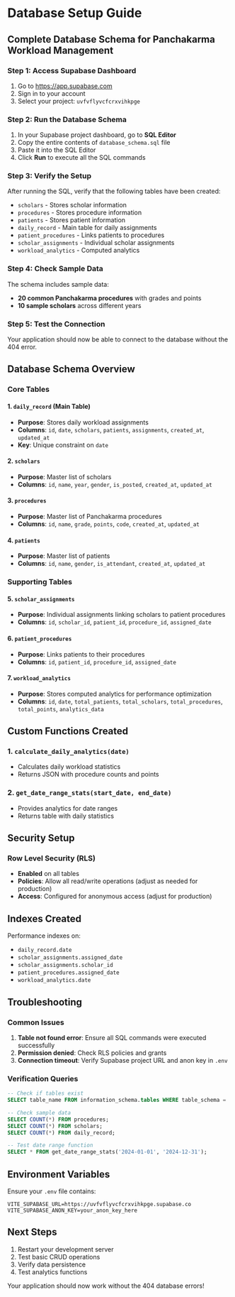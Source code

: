 # Database Setup Guide

## Complete Database Schema for Panchakarma Workload Management

### Step 1: Access Supabase Dashboard
1. Go to https://app.supabase.com
2. Sign in to your account
3. Select your project: `uvfvflyvcfcrxvihkpge`

### Step 2: Run the Database Schema
1. In your Supabase project dashboard, go to **SQL Editor**
2. Copy the entire contents of `database_schema.sql` file
3. Paste it into the SQL Editor
4. Click **Run** to execute all the SQL commands

### Step 3: Verify the Setup
After running the SQL, verify that the following tables have been created:
- `scholars` - Stores scholar information
- `procedures` - Stores procedure information
- `patients` - Stores patient information
- `daily_record` - Main table for daily assignments
- `patient_procedures` - Links patients to procedures
- `scholar_assignments` - Individual scholar assignments
- `workload_analytics` - Computed analytics

### Step 4: Check Sample Data
The schema includes sample data:
- **20 common Panchakarma procedures** with grades and points
- **10 sample scholars** across different years

### Step 5: Test the Connection
Your application should now be able to connect to the database without the 404 error.

## Database Schema Overview

### Core Tables

#### 1. `daily_record` (Main Table)
- **Purpose**: Stores daily workload assignments
- **Columns**: `id`, `date`, `scholars`, `patients`, `assignments`, `created_at`, `updated_at`
- **Key**: Unique constraint on `date`

#### 2. `scholars`
- **Purpose**: Master list of scholars
- **Columns**: `id`, `name`, `year`, `gender`, `is_posted`, `created_at`, `updated_at`

#### 3. `procedures`
- **Purpose**: Master list of Panchakarma procedures
- **Columns**: `id`, `name`, `grade`, `points`, `code`, `created_at`, `updated_at`

#### 4. `patients`
- **Purpose**: Master list of patients
- **Columns**: `id`, `name`, `gender`, `is_attendant`, `created_at`, `updated_at`

### Supporting Tables

#### 5. `scholar_assignments`
- **Purpose**: Individual assignments linking scholars to patient procedures
- **Columns**: `id`, `scholar_id`, `patient_id`, `procedure_id`, `assigned_date`

#### 6. `patient_procedures`
- **Purpose**: Links patients to their procedures
- **Columns**: `id`, `patient_id`, `procedure_id`, `assigned_date`

#### 7. `workload_analytics`
- **Purpose**: Stores computed analytics for performance optimization
- **Columns**: `id`, `date`, `total_patients`, `total_scholars`, `total_procedures`, `total_points`, `analytics_data`

## Custom Functions Created

### 1. `calculate_daily_analytics(date)`
- Calculates daily workload statistics
- Returns JSON with procedure counts and points

### 2. `get_date_range_stats(start_date, end_date)`
- Provides analytics for date ranges
- Returns table with daily statistics

## Security Setup

### Row Level Security (RLS)
- **Enabled** on all tables
- **Policies**: Allow all read/write operations (adjust as needed for production)
- **Access**: Configured for anonymous access (adjust for production)

## Indexes Created

Performance indexes on:
- `daily_record.date`
- `scholar_assignments.assigned_date`
- `scholar_assignments.scholar_id`
- `patient_procedures.assigned_date`
- `workload_analytics.date`

## Troubleshooting

### Common Issues

1. **Table not found error**: Ensure all SQL commands were executed successfully
2. **Permission denied**: Check RLS policies and grants
3. **Connection timeout**: Verify Supabase project URL and anon key in `.env`

### Verification Queries

```sql
-- Check if tables exist
SELECT table_name FROM information_schema.tables WHERE table_schema = 'public';

-- Check sample data
SELECT COUNT(*) FROM procedures;
SELECT COUNT(*) FROM scholars;
SELECT COUNT(*) FROM daily_record;

-- Test date range function
SELECT * FROM get_date_range_stats('2024-01-01', '2024-12-31');
```

## Environment Variables

Ensure your `.env` file contains:
```
VITE_SUPABASE_URL=https://uvfvflyvcfcrxvihkpge.supabase.co
VITE_SUPABASE_ANON_KEY=your_anon_key_here
```

## Next Steps

1. Restart your development server
2. Test basic CRUD operations
3. Verify data persistence
4. Test analytics functions

Your application should now work without the 404 database errors!